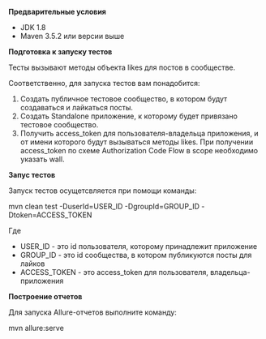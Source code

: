 **Предварительные условия**

- JDK 1.8
- Maven 3.5.2 или версии выше

**Подготовка к запуску тестов**

Тесты вызывают методы объекта likes для постов в сообществе. 

Соответственно, для запуска тестов вам понадобится:

1) Создать публичное тестовое сообщество, в котором будут создаваться и лайкаться посты.  
2) Создать Standalone приложение, к которому будет привязано тестовое сообщество. 
3) Получить access_token для пользователя-владельца приложения, и от имени которого будут вызываться методы likes. 
При получении access_token по схеме Authorization Code Flow в scope необходимо указать wall. 

**Запус тестов**

Запуск тестов осущетсвляется при помощи команды: 

mvn clean test -DuserId=USER_ID -DgroupId=GROUP_ID -Dtoken=ACCESS_TOKEN

Где 
- USER_ID - это id пользователя, которому принадлежит приложение
- GROUP_ID - это id сообщества, в котором публикуются посты для лайков 
- ACCESS_TOKEN -  это access_token для пользователя, владельца-приложения

**Построение отчетов**

Для запуска Allure-отчетов выполните команду:

mvn allure:serve





